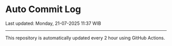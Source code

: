 # Auto Commit Log

Last updated: Monday, 21-07-2025 11:37 WIB

---

This repository is automatically updated every 2 hour using GitHub Actions.
